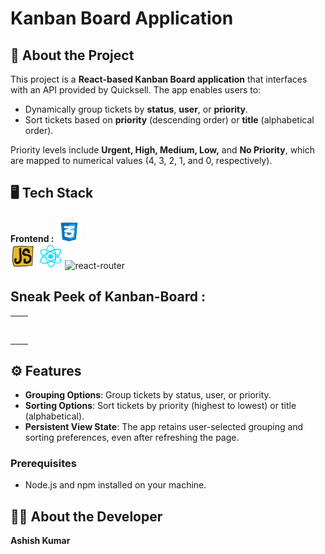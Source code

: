 # Kanban Board Application

## 📌 About the Project
This project is a **React-based Kanban Board application** that interfaces with an API provided by Quicksell. The app enables users to:
- Dynamically group tickets by **status**, **user**, or **priority**.
- Sort tickets based on **priority** (descending order) or **title** (alphabetical order).
  
Priority levels include **Urgent, High, Medium, Low,** and **No Priority**, which are mapped to numerical values (4, 3, 2, 1, and 0, respectively).

## 🖥️ Tech Stack
**Frontend :**
<code><img height="40" src="https://raw.githubusercontent.com/AnmolVerma404/AnmolVerma404/main/gif/css.webp" alt="css"></code>
<code> <img src="https://raw.githubusercontent.com/AnmolVerma404/AnmolVerma404/main/gif/js.webp" height="40" alt="js"></code>
<code><img height="40" src="https://raw.githubusercontent.com/AnmolVerma404/AnmolVerma404/main/gif/react.webp" alt="react"></code>
![react-router](https://img.shields.io/badge/React_Router-CA4245?style=for-the-badge&logo=react-router&logoColor=white)&nbsp;


## Sneak Peek of  Kanban-Board :

<table>
  <tr>
    <td><img src="https://github.com/vishal1patidar/Quicksell-Frontend-assignment/assets/79128256/6119f174-c748-40c7-98a9-0b80c5573151" alt="" /></td>
    <td><img src="https://github.com/vishal1patidar/Quicksell-Frontend-assignment/assets/79128256/870bb1a3-33b7-443b-add5-dcc1fc81a4c6" alt="" /></td>
  </tr>
  <tr>
    <td><img src="https://github.com/vishal1patidar/Quicksell-Frontend-assignment/assets/79128256/ae532c31-ceb8-4414-aae2-735c2b4c40d1" alt="" /></td>
    <td><img src="https://github.com/vishal1patidar/Quicksell-Frontend-assignment/assets/79128256/bf8202a8-6633-49b2-8e26-19f0db1e17ce" alt="" /></td>
  </tr>
</table>


## ⚙️ Features
- **Grouping Options**: Group tickets by status, user, or priority.
- **Sorting Options**: Sort tickets by priority (highest to lowest) or title (alphabetical).
- **Persistent View State**: The app retains user-selected grouping and sorting preferences, even after refreshing the page.

### Prerequisites
- Node.js and npm installed on your machine.

## 🧑‍💻 About the Developer
**Ashish Kumar** 





